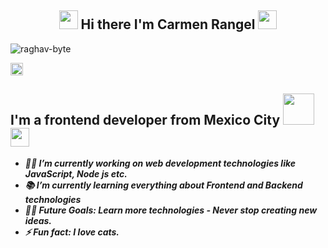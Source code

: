 <h2 align="Center">   <img src="https://media.giphy.com/media/ObNTw8Uzwy6KQ/giphy.gif" width="30px"> Hi there I'm Carmen Rangel <img src="https://media.giphy.com/media/WUlplcMpOCEmTGBtBW/giphy.gif" width="30"> </h3>
<p align="left"> <img src="https://komarev.com/ghpvc/?username=raghav-byte" alt="raghav-byte" /> </p
  
<img align="left" src="https://github.com/anathayna/anathayna/blob/master/assets/pusheencode.gif"/>
 <p></a><img src="https://github.com/anathayna/anathayna/blob/master/assets/coin.gif?raw=1" width="20vw"/>

## I'm a  frontend developer from Mexico City <img src="https://media.giphy.com/media/VgCDAzcKvsR6OM0uWg/giphy.gif" width="50" /> <b><i><br><img src="https://media.giphy.com/media/j1sGG7gbue5o2gS31X/giphy.gif" width="30px">

- 👨‍💻 I’m currently working on web development technologies like JavaScript, Node js etc.
- 📚 I’m currently learning everything about Frontend and Backend technologies 
- 💪🏼 Future Goals: Learn more technologies - Never stop creating new ideas.
- ⚡ Fun fact: I love cats.


